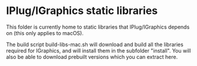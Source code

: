 # IPlug/IGraphics static libraries

This folder is currently home to static libraries that IPlug/IGraphics depends on (this only applies to macOS).

The build script build-libs-mac.sh will download and build all the libraries required for IGraphics, and will install them in the subfolder "install". You will also be able to download prebuilt versions which you can extract here.


